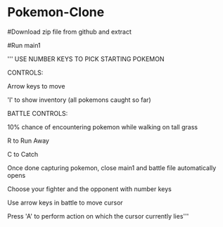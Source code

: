 # Pokemon-Clone

#Download zip file from github and extract

#Run main1

''' USE NUMBER KEYS TO PICK STARTING POKEMON

CONTROLS:

Arrow keys to move

'I' to show inventory (all pokemons caught so far)


BATTLE CONTROLS:

10% chance of encountering pokemon while walking on tall grass

R to Run Away

C to Catch


Once done capturing pokemon, close main1 and battle file automatically opens

Choose your fighter and the opponent with number keys

Use arrow keys in battle to move cursor

Press 'A' to perform action on which the cursor currently lies'''
